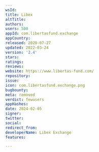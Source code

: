 ```yaml
---
wsId: 
title: Libex
altTitle: 
authors: 
users: 500
appId: com.libertasfund.exchange
appCountry: 
released: 2020-07-27
updated: 2022-03-24
version: '2.4'
stars: 
ratings: 
reviews: 
website: https://www.libertas-fund.com/
repository: 
issue: 
icon: com.libertasfund.exchange.png
bugbounty: 
meta: removed
verdict: fewusers
appHashes: 
date: 2024-02-05
signer: 
twitter: 
social: 
redirect_from: 
developerName: Libex Exchange
features: 

---
```


